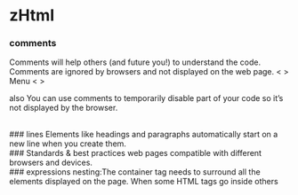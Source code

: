 # zHtml
### comments
Comments will help others (and future you!) to understand the code.
Comments are ignored by browsers and not displayed on the web page.
< > Menu < >
<!--Menu options--> 
also You can use comments to temporarily disable part of your code so it’s not displayed by the browser.

<br>
###  lines
Elements like headings and paragraphs automatically start on a new line when you create them.
<br>
###  Standards & best practices
web pages compatible with different browsers and devices.
<br>
###  expressions
nesting:The <body> container tag needs to surround all the elements displayed on the page. When some HTML tags go inside others




